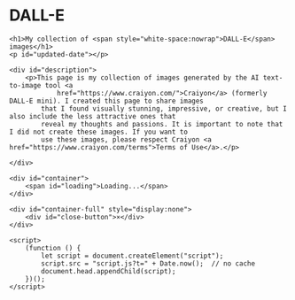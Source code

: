 # DALL-E<!doctype html>
<html>

<head>
    <meta charset="utf-8" />
    <title>My collection of DALL-E images</title>
    <meta name="viewport" content="width=device-width, initial-scale=1">
    <meta name="description"
        content="This page is my collection of images generated by the AI text-to-image tool Craiyon (formerly DALL-E mini)." />
    <meta name="robots" content="index, follow" />
    <link rel="icon" href="/favicon.ico" />
    <link rel="stylesheet" href="style.css" />
</head>

<body>

    <h1>My collection of <span style="white-space:nowrap">DALL-E</span> images</h1>
    <p id="updated-date"></p>

    <div id="description">
        <p>This page is my collection of images generated by the AI text-to-image tool <a
                href="https://www.craiyon.com/">Craiyon</a> (formerly DALL-E mini). I created this page to share images
            that I found visually stunning, impressive, or creative, but I also include the less attractive ones that
            reveal my thoughts and passions. It is important to note that I did not create these images. If you want to
            use these images, please respect Craiyon <a href="https://www.craiyon.com/terms">Terms of Use</a>.</p>

    </div>

    <div id="container">
        <span id="loading">Loading...</span>
    </div>

    <div id="container-full" style="display:none">
        <div id="close-button">×</div>
    </div>

    <script>
        (function () {
            let script = document.createElement("script");
            script.src = "script.js?t=" + Date.now();  // no cache
            document.head.appendChild(script);
        })();
    </script>
</body>
